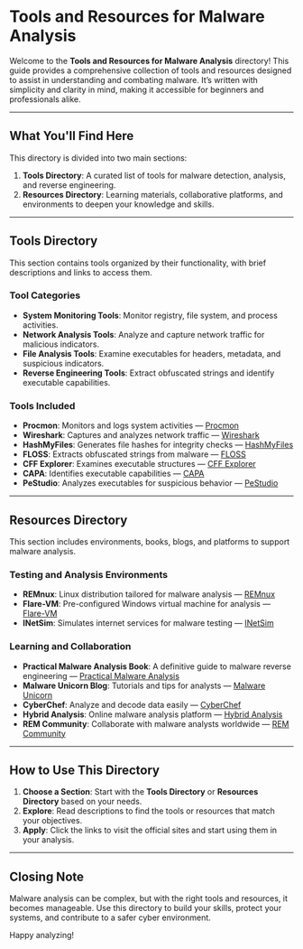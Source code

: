 # Tools and Resources for Malware Analysis

Welcome to the **Tools and Resources for Malware Analysis** directory! This guide provides a comprehensive collection of tools and resources designed to assist in understanding and combating malware. It’s written with simplicity and clarity in mind, making it accessible for beginners and professionals alike.

---

## What You'll Find Here
This directory is divided into two main sections:
1. **Tools Directory**: A curated list of tools for malware detection, analysis, and reverse engineering.
2. **Resources Directory**: Learning materials, collaborative platforms, and environments to deepen your knowledge and skills.

---

## Tools Directory
This section contains tools organized by their functionality, with brief descriptions and links to access them.

### Tool Categories
- **System Monitoring Tools**: Monitor registry, file system, and process activities.
- **Network Analysis Tools**: Analyze and capture network traffic for malicious indicators.
- **File Analysis Tools**: Examine executables for headers, metadata, and suspicious indicators.
- **Reverse Engineering Tools**: Extract obfuscated strings and identify executable capabilities.

### Tools Included
- **Procmon**: Monitors and logs system activities — [Procmon](https://docs.microsoft.com/en-us/sysinternals/downloads/procmon)
- **Wireshark**: Captures and analyzes network traffic — [Wireshark](https://www.wireshark.org/)
- **HashMyFiles**: Generates file hashes for integrity checks — [HashMyFiles](https://www.nirsoft.net/utils/hash_my_files.html)
- **FLOSS**: Extracts obfuscated strings from malware — [FLOSS](https://github.com/fireeye/flare-floss)
- **CFF Explorer**: Examines executable structures — [CFF Explorer](https://ntcore.com/?page_id=388)
- **CAPA**: Identifies executable capabilities — [CAPA](https://github.com/mandiant/capa)
- **PeStudio**: Analyzes executables for suspicious behavior — [PeStudio](https://www.winitor.com/)

---

## Resources Directory
This section includes environments, books, blogs, and platforms to support malware analysis.

### Testing and Analysis Environments
- **REMnux**: Linux distribution tailored for malware analysis — [REMnux](https://remnux.org/)
- **Flare-VM**: Pre-configured Windows virtual machine for analysis — [Flare-VM](https://github.com/mandiant/flare-vm)
- **INetSim**: Simulates internet services for malware testing — [INetSim](http://www.inetsim.org/)

### Learning and Collaboration
- **Practical Malware Analysis Book**: A definitive guide to malware reverse engineering — [Practical Malware Analysis](https://www.amazon.com/Practical-Malware-Analysis-Handbook-Dissecting/dp/1593272901)
- **Malware Unicorn Blog**: Tutorials and tips for analysts — [Malware Unicorn](https://malwareunicorn.org/)
- **CyberChef**: Analyze and decode data easily — [CyberChef](https://gchq.github.io/CyberChef/)
- **Hybrid Analysis**: Online malware analysis platform — [Hybrid Analysis](https://www.hybrid-analysis.com/)
- **REM Community**: Collaborate with malware analysts worldwide — [REM Community](https://www.remcommunity.org/)

---

## How to Use This Directory
1. **Choose a Section**: Start with the **Tools Directory** or **Resources Directory** based on your needs.
2. **Explore**: Read descriptions to find the tools or resources that match your objectives.
3. **Apply**: Click the links to visit the official sites and start using them in your analysis.

---

## Closing Note
Malware analysis can be complex, but with the right tools and resources, it becomes manageable. Use this directory to build your skills, protect your systems, and contribute to a safer cyber environment.

Happy analyzing!

